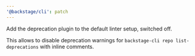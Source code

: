 ```yaml
---
'@backstage/cli': patch
---
```


Add the deprecation plugin to the default linter setup, switched off.

This allows to disable deprecation warnings for `backstage-cli repo list-deprecations` with inline comments.
